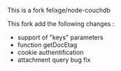 This is a fork felixge/node-couchdb

This fork add the following changes :

* support of "keys" parameters
* function getDocEtag
* cookie authentification
* attachment query bug fix